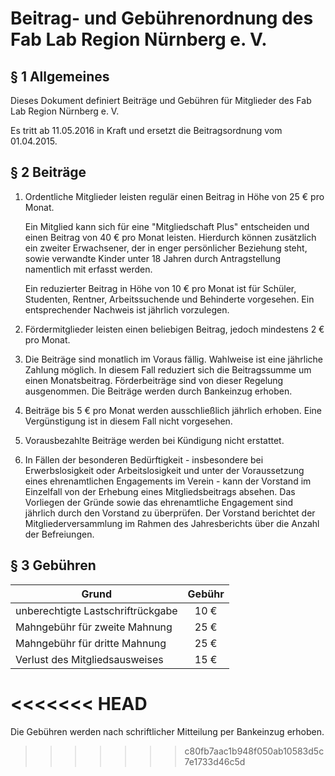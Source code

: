 Beitrag- und Gebührenordnung des Fab Lab Region Nürnberg e. V.
==============================================================

§ 1 Allgemeines
---------------

Dieses Dokument definiert Beiträge und Gebühren für Mitglieder des Fab Lab Region Nürnberg e. V.

Es tritt ab 11.05.2016 in Kraft und ersetzt die Beitragsordnung vom 01.04.2015.

§ 2 Beiträge
------------

1. Ordentliche Mitglieder leisten regulär einen Beitrag in Höhe von 25 € pro Monat.

    Ein Mitglied kann sich für eine "Mitgliedschaft Plus" entscheiden und einen Beitrag von 40 € pro Monat leisten. Hierdurch können zusätzlich ein zweiter Erwachsener, der in enger persönlicher Beziehung steht, sowie verwandte Kinder unter 18 Jahren durch Antragstellung namentlich mit erfasst werden.


    Ein reduzierter Beitrag in Höhe von 10 € pro Monat ist für Schüler, Studenten, Rentner, Arbeitssuchende und Behinderte vorgesehen. Ein entsprechender Nachweis ist jährlich vorzulegen.

2. Fördermitglieder leisten einen beliebigen Beitrag, jedoch mindestens 2 € pro Monat.

3. Die Beiträge sind monatlich im Voraus fällig. Wahlweise ist eine jährliche Zahlung möglich. In diesem Fall reduziert sich die Beitragssumme um einen Monatsbeitrag. Förderbeiträge sind von dieser Regelung ausgenommen. Die Beiträge werden durch Bankeinzug erhoben.

4. Beiträge bis 5 € pro Monat werden ausschließlich jährlich erhoben. Eine Vergünstigung ist in diesem Fall nicht vorgesehen.

5. Vorausbezahlte Beiträge werden bei Kündigung nicht erstattet.

6. In Fällen der besonderen Bedürftigkeit - insbesondere bei Erwerbslosigkeit oder Arbeitslosigkeit und unter der Voraussetzung eines ehrenamtlichen Engagements im Verein - kann der Vorstand im Einzelfall von der Erhebung eines Mitgliedsbeitrags absehen. Das Vorliegen der Gründe sowie das ehrenamtliche Engagement sind jährlich durch den Vorstand zu überprüfen. Der Vorstand berichtet der Mitgliederversammlung im Rahmen des Jahresberichts über die Anzahl der Befreiungen. 


§ 3 Gebühren
------------

| Grund                             | Gebühr |
|-----------------------------------|:------:|
| unberechtigte Lastschriftrückgabe |  10 €  |
| Mahngebühr für zweite Mahnung     |  25 €  |
| Mahngebühr für dritte Mahnung     |  25 €  |
| Verlust des Mitgliedsausweises    |  15 €  |

<<<<<<< HEAD
=======
Die Gebühren werden nach schriftlicher Mitteilung per Bankeinzug erhoben.
>>>>>>> c80fb7aac1b948f050ab10583d5c7e1733d46c5d
